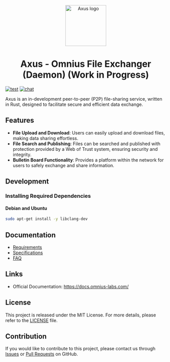 <p align="center">
<img width="128" src="https://github.com/omnius-labs/axus-daemon-rs/blob/main/docs/logo.png?raw=true" alt="Axus logo">
</p>

<h1 align="center">Axus - Omnius File Exchanger (Daemon) (Work in Progress)</h1>

[![test](https://github.com/omnius-labs/axus-rs/actions/workflows/test.yml/badge.svg?branch=main)](https://github.com/omnius-labs/axus-rs/actions/workflows/test.yml)
[![chat](https://badges.gitter.im/omnius-labs.svg)](https://app.gitter.im/#/room/#omnius-labs:gitter.im)

Axus is an in-development peer-to-peer (P2P) file-sharing service, written in Rust, designed to facilitate secure and efficient data exchange.

## Features

- **File Upload and Download**: Users can easily upload and download files, making data sharing effortless.
- **File Search and Publishing**: Files can be searched and published with protection provided by a Web of Trust system, ensuring security and integrity.
- **Bulletin Board Functionality**: Provides a platform within the network for users to safely exchange and share information.

## Development

### Installing Required Dependencies

#### Debian and Ubuntu

```sh
sudo apt-get install -y libclang-dev
```

## Documentation

- [Requirements](./docs/requirements/index.adoc)
- [Specifications](./docs/specifications/index.adoc)
- [FAQ](./docs/faq.md)

## Links

- Official Documentation: https://docs.omnius-labs.com/

## License

This project is released under the MIT License. For more details, please refer to the [LICENSE](LICENSE.txt) file.

## Contribution

If you would like to contribute to this project, please contact us through [Issues](https://github.com/omnius-labs/axus-daemon-rs/issues) or [Pull Requests](https://github.com/omnius-labs/axus-daemon-rs/pulls) on GitHub.
